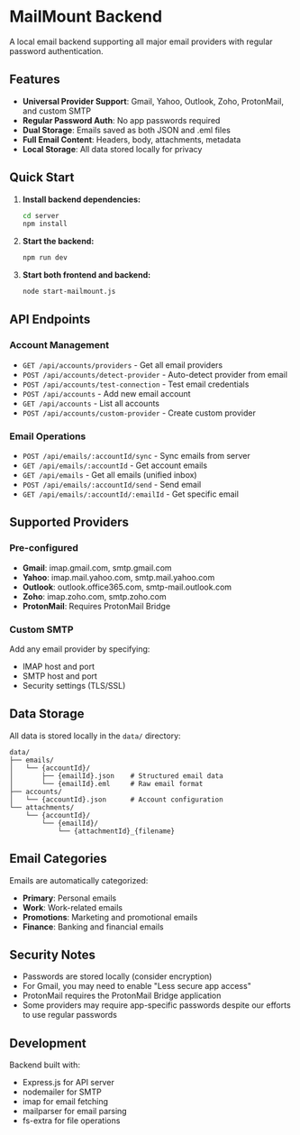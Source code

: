 # MailMount Backend

A local email backend supporting all major email providers with regular password authentication.

## Features

- **Universal Provider Support**: Gmail, Yahoo, Outlook, Zoho, ProtonMail, and custom SMTP
- **Regular Password Auth**: No app passwords required
- **Dual Storage**: Emails saved as both JSON and .eml files
- **Full Email Content**: Headers, body, attachments, metadata
- **Local Storage**: All data stored locally for privacy

## Quick Start

1. **Install backend dependencies:**
   ```bash
   cd server
   npm install
   ```

2. **Start the backend:**
   ```bash
   npm run dev
   ```

3. **Start both frontend and backend:**
   ```bash
   node start-mailmount.js
   ```

## API Endpoints

### Account Management
- `GET /api/accounts/providers` - Get all email providers
- `POST /api/accounts/detect-provider` - Auto-detect provider from email
- `POST /api/accounts/test-connection` - Test email credentials
- `POST /api/accounts` - Add new email account
- `GET /api/accounts` - List all accounts
- `POST /api/accounts/custom-provider` - Create custom provider

### Email Operations
- `POST /api/emails/:accountId/sync` - Sync emails from server
- `GET /api/emails/:accountId` - Get account emails
- `GET /api/emails` - Get all emails (unified inbox)
- `POST /api/emails/:accountId/send` - Send email
- `GET /api/emails/:accountId/:emailId` - Get specific email

## Supported Providers

### Pre-configured
- **Gmail**: imap.gmail.com, smtp.gmail.com
- **Yahoo**: imap.mail.yahoo.com, smtp.mail.yahoo.com
- **Outlook**: outlook.office365.com, smtp-mail.outlook.com
- **Zoho**: imap.zoho.com, smtp.zoho.com
- **ProtonMail**: Requires ProtonMail Bridge

### Custom SMTP
Add any email provider by specifying:
- IMAP host and port
- SMTP host and port
- Security settings (TLS/SSL)

## Data Storage

All data is stored locally in the `data/` directory:

```
data/
├── emails/
│   └── {accountId}/
│       ├── {emailId}.json    # Structured email data
│       └── {emailId}.eml     # Raw email format
├── accounts/
│   └── {accountId}.json      # Account configuration
└── attachments/
    └── {accountId}/
        └── {emailId}/
            └── {attachmentId}_{filename}
```

## Email Categories

Emails are automatically categorized:
- **Primary**: Personal emails
- **Work**: Work-related emails  
- **Promotions**: Marketing and promotional emails
- **Finance**: Banking and financial emails

## Security Notes

- Passwords are stored locally (consider encryption)
- For Gmail, you may need to enable "Less secure app access"
- ProtonMail requires the ProtonMail Bridge application
- Some providers may require app-specific passwords despite our efforts to use regular passwords

## Development

Backend built with:
- Express.js for API server
- nodemailer for SMTP
- imap for email fetching
- mailparser for email parsing
- fs-extra for file operations